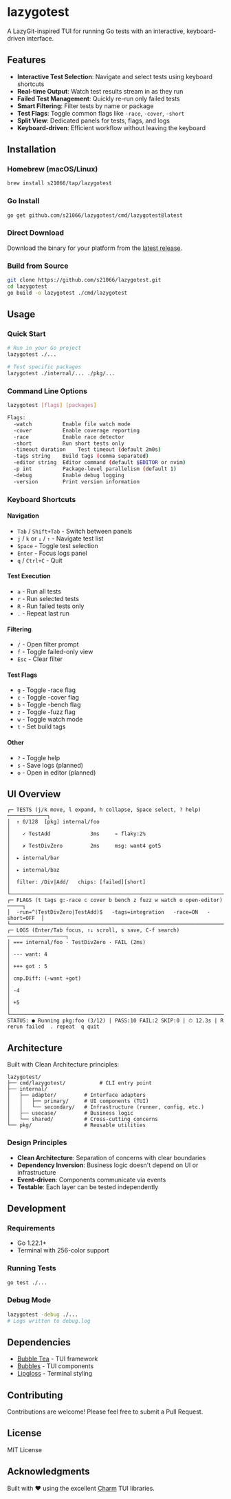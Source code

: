 # lazygotest

A LazyGit-inspired TUI for running Go tests with an interactive, keyboard-driven interface.

## Features

- **Interactive Test Selection**: Navigate and select tests using keyboard shortcuts
- **Real-time Output**: Watch test results stream in as they run
- **Failed Test Management**: Quickly re-run only failed tests
- **Smart Filtering**: Filter tests by name or package
- **Test Flags**: Toggle common flags like `-race`, `-cover`, `-short`
- **Split View**: Dedicated panels for tests, flags, and logs
- **Keyboard-driven**: Efficient workflow without leaving the keyboard

## Installation

### Homebrew (macOS/Linux)

```bash
brew install s21066/tap/lazygotest
```

### Go Install

```bash
go get github.com/s21066/lazygotest/cmd/lazygotest@latest
```

### Direct Download

Download the binary for your platform from the [latest release](https://github.com/s21066/lazygotest/releases/latest).

### Build from Source

```bash
git clone https://github.com/s21066/lazygotest.git
cd lazygotest
go build -o lazygotest ./cmd/lazygotest
```

## Usage

### Quick Start

```bash
# Run in your Go project
lazygotest ./...

# Test specific packages
lazygotest ./internal/... ./pkg/...
```

### Command Line Options

```bash
lazygotest [flags] [packages]

Flags:
  -watch          Enable file watch mode
  -cover          Enable coverage reporting
  -race           Enable race detector
  -short          Run short tests only
  -timeout duration    Test timeout (default 2m0s)
  -tags string    Build tags (comma separated)
  -editor string  Editor command (default $EDITOR or nvim)
  -p int          Package-level parallelism (default 1)
  -debug          Enable debug logging
  -version        Print version information
```

### Keyboard Shortcuts

#### Navigation
- `Tab` / `Shift+Tab` - Switch between panels
- `j` / `k` or `↓` / `↑` - Navigate test list
- `Space` - Toggle test selection
- `Enter` - Focus logs panel
- `q` / `Ctrl+C` - Quit

#### Test Execution
- `a` - Run all tests
- `r` - Run selected tests
- `R` - Run failed tests only
- `.` - Repeat last run

#### Filtering
- `/` - Open filter prompt
- `f` - Toggle failed-only view
- `Esc` - Clear filter

#### Test Flags
- `g` - Toggle -race flag
- `c` - Toggle -cover flag
- `b` - Toggle -bench flag
- `z` - Toggle -fuzz flag
- `w` - Toggle watch mode
- `t` - Set build tags

#### Other
- `?` - Toggle help
- `s` - Save logs (planned)
- `o` - Open in editor (planned)

## UI Overview

```
┌─ TESTS (j/k move, l expand, h collapse, Space select, ? help) ─────────────┐
│  ↑ 0/128  [pkg] internal/foo                                               │
│    ✓ TestAdd             3ms     ⌁ flaky:2%                                │
│    ✗ TestDivZero         2ms     msg: want4 got5                           │
│  ▸ internal/bar                                                            │
│  ▸ internal/baz                                                            │
│  filter: /Div|Add/   chips: [failed][short]                                │
└────────────────────────────────────────────────────────────────────────────┘
┌─ FLAGS (t tags g:-race c cover b bench z fuzz w watch o open-editor) ─────┐
│  -run=^(TestDivZero|TestAdd)$   -tags=integration   -race=ON   -short=OFF  │
└────────────────────────────────────────────────────────────────────────────┘
┌─ LOGS (Enter/Tab focus, ↑↓ scroll, s save, C-f search) ───────────────────┐
│ === internal/foo · TestDivZero · FAIL (2ms)                               │
│ --- want: 4                                                               │
│ +++ got : 5                                                               │
│ cmp.Diff: (-want +got)                                                    │
│ -4                                                                        │
│ +5                                                                        │
└────────────────────────────────────────────────────────────────────────────┘
STATUS: ● Running pkg:foo (3/12) | PASS:10 FAIL:2 SKIP:0 | ⏱ 12.3s | R rerun failed  . repeat  q quit
```

## Architecture

Built with Clean Architecture principles:

```
lazygotest/
├── cmd/lazygotest/           # CLI entry point
├── internal/
│   ├── adapter/         # Interface adapters
│   │   ├── primary/     # UI components (TUI)
│   │   └── secondary/   # Infrastructure (runner, config, etc.)
│   ├── usecase/         # Business logic
│   └── shared/          # Cross-cutting concerns
└── pkg/                 # Reusable utilities
```

### Design Principles

- **Clean Architecture**: Separation of concerns with clear boundaries
- **Dependency Inversion**: Business logic doesn't depend on UI or infrastructure
- **Event-driven**: Components communicate via events
- **Testable**: Each layer can be tested independently

## Development

### Requirements

- Go 1.22.1+
- Terminal with 256-color support

### Running Tests

```bash
go test ./...
```

### Debug Mode

```bash
lazygotest -debug ./...
# Logs written to debug.log
```

## Dependencies

- [Bubble Tea](https://github.com/charmbracelet/bubbletea) - TUI framework
- [Bubbles](https://github.com/charmbracelet/bubbles) - TUI components
- [Lipgloss](https://github.com/charmbracelet/lipgloss) - Terminal styling

## Contributing

Contributions are welcome! Please feel free to submit a Pull Request.

## License

MIT License

## Acknowledgments

Built with ❤️ using the excellent [Charm](https://charm.sh) TUI libraries.
